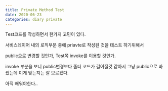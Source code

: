 ```yaml
---
title: Private Method Test
date: 2020-06-23
categories: diary private
---
```

Test코드를 작성하면서 한가지 고민이 있다.

서비스레이어 내의 로직부분 중에 priavte로 작성된 것을 테스트 하기위해서

public으로 변경할 것인가, Test쪽 invoke를 이용할 것인가.

invoke 부분을 보니 public변경보다 좀더 코드가 길어질것 같아서 그냥 public으로 바꿨는데 이게 맞는지는 잘 모르겠다.

아직 배워야한다..
